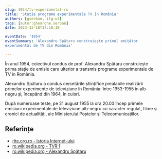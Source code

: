 ```yaml
---
slug: 1954/tv-experimental-ro
title: 'Stație programe experimentale TV în România'
authors: [gserban, ilg-ul]
tags: [autor:gheorghe.serban]
date: 2023-12-18T17:10:19

eventDate: '1954'
eventSummary: 'Alexandru Spătaru construiește primul emițător
experimental de TV din România'

---
```


În anul 1954, colectivul condus de prof. Alexandru Spătaru
construiește prima stație
de emisie care ulterior a transmis programe experimentale de TV in România.

<!-- truncate -->

Alexandru Spătaru a condus cercetările științifice prealabile realizării
primelor experimente de televiziune în România: între 1953-1955 în alb-negru
și, începând din 1964, în culori.

După numeroase teste, pe 21 august 1955 la ora 20.00 încep primele
emisiuni experimentale de
televiziune alb-negru cu caracter regulat, filme și cronici de actualități,
ale Ministerului Poștelor și Telecomunicațiilor.

## Referințe

- [rite.org.ro - Istoria Internet-ului](https://rite.org.ro/istoria-internetului/)
- [ro.wikipedia.org - TVR 1](https://ro.wikipedia.org/wiki/TVR_1)
- [ro.wikipedia.org - Alexandru Spătaru](https://ro.wikipedia.org/wiki/Alexandru_Spătaru)
